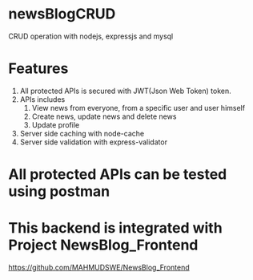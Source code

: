 # newsBlogCRUD
CRUD operation with nodejs, expressjs and mysql 
# Features
1. All protected APIs is secured with JWT(Json Web Token) token.
2. APIs includes
   1. View news from everyone, from a specific user and user himself
   2. Create news, update news and delete news
   3. Update profile 
3. Server side caching with node-cache
4. Server side validation with express-validator

# All protected APIs can be tested using postman 

# This backend is integrated with Project NewsBlog_Frontend
https://github.com/MAHMUDSWE/NewsBlog_Frontend